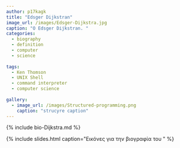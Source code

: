 ```yaml
---
author: p17kagk
title: "Edsger Dijkstran"
image_url: /images/Edsger-Dijkstra.jpg
caption: "O Edsger Dijkstran. "
categories:
  - biography
  - definition
  - computer
  - science
  
tags:
  - Ken Thomson
  - UNIX Shell
  - command interpreter
  - computer science
  
gallery:
  - image_url: /images/Structured-programming.png
    caption: "strucyre caption"  
---
```


{% include bio-Dijkstra.md %}

{% include slides.html caption="Εικόνες για την βιογραφία του " %} 
